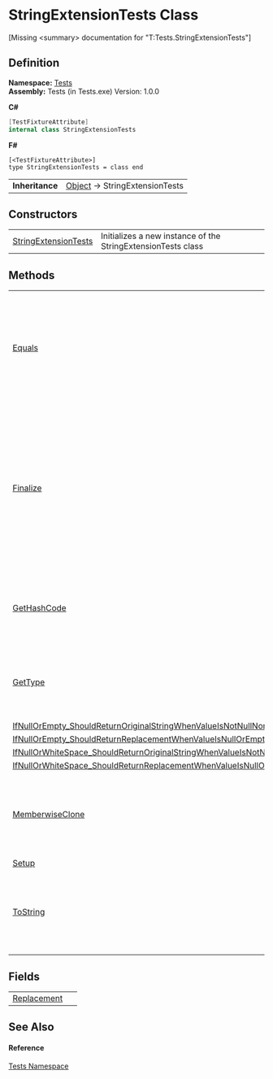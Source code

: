 # StringExtensionTests Class


\[Missing &lt;summary&gt; documentation for "T:Tests.StringExtensionTests"\]



## Definition
**Namespace:** <a href="N_Tests.md">Tests</a>  
**Assembly:** Tests (in Tests.exe) Version: 1.0.0

**C#**
``` C#
[TestFixtureAttribute]
internal class StringExtensionTests
```
**F#**
``` F#
[<TestFixtureAttribute>]
type StringExtensionTests = class end
```

<table><tr><td><strong>Inheritance</strong></td><td><a href="https://learn.microsoft.com/dotnet/api/system.object" target="_blank" rel="noopener noreferrer">Object</a>  →  StringExtensionTests</td></tr>
</table>



## Constructors
<table>
<tr>
<td><a href="M_Tests_StringExtensionTests__ctor.md">StringExtensionTests</a></td>
<td>Initializes a new instance of the StringExtensionTests class</td></tr>
</table>

## Methods
<table>
<tr>
<td><a href="https://learn.microsoft.com/dotnet/api/system.object.equals#system-object-equals(system-object)" target="_blank" rel="noopener noreferrer">Equals</a></td>
<td>Determines whether the specified object is equal to the current object.<br />(Inherited from <a href="https://learn.microsoft.com/dotnet/api/system.object" target="_blank" rel="noopener noreferrer">Object</a>)</td></tr>
<tr>
<td><a href="https://learn.microsoft.com/dotnet/api/system.object.finalize" target="_blank" rel="noopener noreferrer">Finalize</a></td>
<td>Allows an object to try to free resources and perform other cleanup operations before it is reclaimed by garbage collection.<br />(Inherited from <a href="https://learn.microsoft.com/dotnet/api/system.object" target="_blank" rel="noopener noreferrer">Object</a>)</td></tr>
<tr>
<td><a href="https://learn.microsoft.com/dotnet/api/system.object.gethashcode" target="_blank" rel="noopener noreferrer">GetHashCode</a></td>
<td>Serves as the default hash function.<br />(Inherited from <a href="https://learn.microsoft.com/dotnet/api/system.object" target="_blank" rel="noopener noreferrer">Object</a>)</td></tr>
<tr>
<td><a href="https://learn.microsoft.com/dotnet/api/system.object.gettype" target="_blank" rel="noopener noreferrer">GetType</a></td>
<td>Gets the <a href="https://learn.microsoft.com/dotnet/api/system.type" target="_blank" rel="noopener noreferrer">Type</a> of the current instance.<br />(Inherited from <a href="https://learn.microsoft.com/dotnet/api/system.object" target="_blank" rel="noopener noreferrer">Object</a>)</td></tr>
<tr>
<td><a href="M_Tests_StringExtensionTests_IfNullOrEmpty_ShouldReturnOriginalStringWhenValueIsNotNullNorEmpty.md">IfNullOrEmpty_ShouldReturnOriginalStringWhenValueIsNotNullNorEmpty</a></td>
<td> </td></tr>
<tr>
<td><a href="M_Tests_StringExtensionTests_IfNullOrEmpty_ShouldReturnReplacementWhenValueIsNullOrEmpty.md">IfNullOrEmpty_ShouldReturnReplacementWhenValueIsNullOrEmpty</a></td>
<td> </td></tr>
<tr>
<td><a href="M_Tests_StringExtensionTests_IfNullOrWhiteSpace_ShouldReturnOriginalStringWhenValueIsNotNullNorWhitespace.md">IfNullOrWhiteSpace_ShouldReturnOriginalStringWhenValueIsNotNullNorWhitespace</a></td>
<td> </td></tr>
<tr>
<td><a href="M_Tests_StringExtensionTests_IfNullOrWhiteSpace_ShouldReturnReplacementWhenValueIsNullOrWhitespace.md">IfNullOrWhiteSpace_ShouldReturnReplacementWhenValueIsNullOrWhitespace</a></td>
<td> </td></tr>
<tr>
<td><a href="https://learn.microsoft.com/dotnet/api/system.object.memberwiseclone" target="_blank" rel="noopener noreferrer">MemberwiseClone</a></td>
<td>Creates a shallow copy of the current <a href="https://learn.microsoft.com/dotnet/api/system.object" target="_blank" rel="noopener noreferrer">Object</a>.<br />(Inherited from <a href="https://learn.microsoft.com/dotnet/api/system.object" target="_blank" rel="noopener noreferrer">Object</a>)</td></tr>
<tr>
<td><a href="M_Tests_StringExtensionTests_Setup.md">Setup</a></td>
<td> </td></tr>
<tr>
<td><a href="https://learn.microsoft.com/dotnet/api/system.object.tostring" target="_blank" rel="noopener noreferrer">ToString</a></td>
<td>Returns a string that represents the current object.<br />(Inherited from <a href="https://learn.microsoft.com/dotnet/api/system.object" target="_blank" rel="noopener noreferrer">Object</a>)</td></tr>
</table>

## Fields
<table>
<tr>
<td><a href="F_Tests_StringExtensionTests_Replacement.md">Replacement</a></td>
<td> </td></tr>
</table>

## See Also


#### Reference
<a href="N_Tests.md">Tests Namespace</a>  
